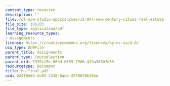 ```yaml
---
content_type: resource
description: ''
file: /ol-ocw-studio-app/courses/11-947-new-century-cities-real-estate-digital-technology-and-design-fall-2004/624f0e6bdc9222480aeb22f0678610ee_hu_final.pdf
file_size: 106183
file_type: application/pdf
learning_resource_types:
- Assignments
license: https://creativecommons.org/licenses/by-nc-sa/4.0/
ocw_type: OCWFile
parent_title: Assignments
parent_type: CourseSection
parent_uid: 7939cf8b-869d-6f59-7906-4f9a383b7d53
resourcetype: Document
title: hu_final.pdf
uid: 624f0e6b-dc92-2248-0aeb-22f0678610ee
---
```


